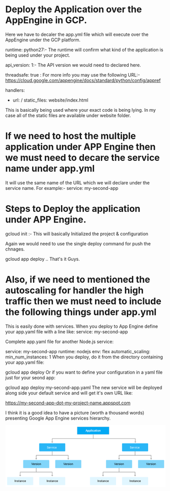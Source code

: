 # Deploy the Application over the AppEngine in GCP.

Here we have to decaler the app.yml file which will execute over the AppEngine under the GCP platform. 

runtime: python27:-   The runtime will confirm what kind of the application is being used under your project.

api_version: 1:-  The API version we would need to declared here.

threadsafe: true : For more info you may use the following URL:- https://cloud.google.com/appengine/docs/standard/python/config/appref


handlers:
- url: /
  static_files: website/index.html

This is basically being used where your exact code is being lying. In my case all of the static files are available under website folder.

# If we need to host the multiple application under APP Engine then we must need to decare the service name under app.yml

It will use the same name of the URL which we will declare under the service name. For example:- service: my-second-app

# Steps to Deploy the application under APP Engine.

gcloud init :-  This will basically Initialized the project & configuration

Again we would need to use the single deploy command for push the chnages.

gcloud app deploy   .. That's it Guys.


# Also, if we need to mentioned the autoscaling for handler the high traffic then we must need to include the following things under app.yml

This is easily done with services. When you deploy to App Engine define your app.yaml file with a line like: service: my-second-app

Complete app.yaml file for another Node.js service:

service: my-second-app
runtime: nodejs
env: flex
automatic_scaling:
   min_num_instances: 1
When you deploy, do it from the directory containing your app.yaml file:

gcloud app deploy
Or if you want to define your configuration in a yaml file just for your seond app:

gcloud app deploy my-second-app.yaml
The new service will be deployed along side your default service and will get it's own URL like:

https://my-second-app-dot-my-project-name.appspot.com


I think it is a good idea to have a picture (worth a thousand words) presenting Google App Engine services hierarchy.


![Image description](website/images/hello.png)


